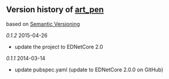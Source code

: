 ## Version history of [art_pen](https://github.com/ednet-dev/concept_attribute)

based on [Semantic Versioning](http://semver.org/)

*0.1.2* 2015-04-26

+ update the project to EDNetCore 2.0

*0.1.1* 2014-03-14

+ update pubspec.yaml (update to EDNetCore 2.0.0 on GitHub)



